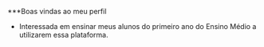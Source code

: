 ***Boas vindas ao meu perfil
- Interessada em ensinar meus alunos do primeiro ano do Ensino Médio a utilizarem essa plataforma.


<!---
Profpcdani/Profpcdani is a ✨ special ✨ repository because its `README.md` (this file) appears on your GitHub profile.
You can click the Preview link to take a look at your changes.
--->
